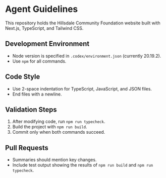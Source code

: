# Agent Guidelines

This repository holds the Hillsdale Community Foundation website built with Next.js, TypeScript, and Tailwind CSS.

## Development Environment
- Node version is specified in `.codex/environment.json` (currently 20.19.2).
- Use `npm` for all commands.

## Code Style
- Use 2-space indentation for TypeScript, JavaScript, and JSON files.
- End files with a newline.

## Validation Steps
1. After modifying code, run `npm run typecheck`.
2. Build the project with `npm run build`.
3. Commit only when both commands succeed.

## Pull Requests
- Summaries should mention key changes.
- Include test output showing the results of `npm run build` and `npm run typecheck`.


